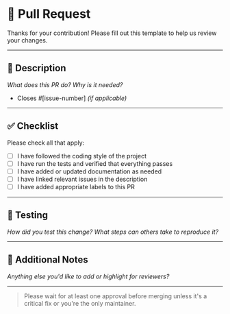 # 🚀 Pull Request

Thanks for your contribution! Please fill out this template to help us review your changes.

---

## 📄 Description

_What does this PR do? Why is it needed?_

- Closes #[issue-number] _(if applicable)_

---

## ✅ Checklist

Please check all that apply:

- [ ] I have followed the coding style of the project
- [ ] I have run the tests and verified that everything passes
- [ ] I have added or updated documentation as needed
- [ ] I have linked relevant issues in the description
- [ ] I have added appropriate labels to this PR

---

## 🧪 Testing

_How did you test this change? What steps can others take to reproduce it?_

---

## 💬 Additional Notes

_Anything else you'd like to add or highlight for reviewers?_

---

> Please wait for at least one approval before merging unless it's a critical fix or you're the only maintainer.
